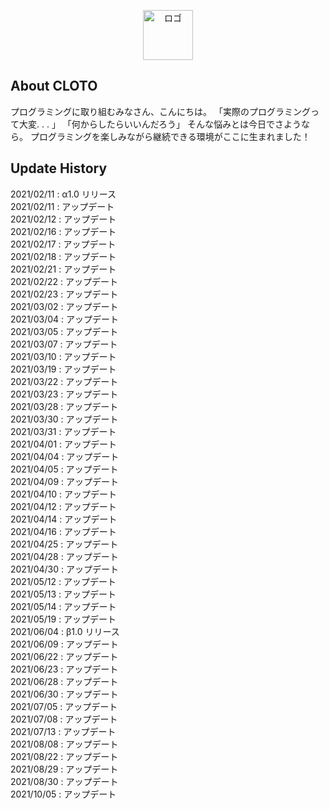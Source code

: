 <p align="center"><a href="https://cloto.jp"><img src="storage/app/public/system/header_logo.svg" alt="ロゴ" height="80px"></a></p>

## About CLOTO

プログラミングに取り組むみなさん、こんにちは。
「実際のプログラミングって大変. . . 」
「何からしたらいいんだろう」
そんな悩みとは今日でさようなら。
プログラミングを楽しみながら継続できる環境がここに生まれました！

## Update History

2021/02/11 : α1.0 リリース  
2021/02/11 : アップデート  
2021/02/12 : アップデート  
2021/02/16 : アップデート  
2021/02/17 : アップデート  
2021/02/18 : アップデート  
2021/02/21 : アップデート  
2021/02/22 : アップデート  
2021/02/23 : アップデート  
2021/03/02 : アップデート  
2021/03/04 : アップデート  
2021/03/05 : アップデート  
2021/03/07 : アップデート  
2021/03/10 : アップデート  
2021/03/19 : アップデート  
2021/03/22 : アップデート  
2021/03/23 : アップデート  
2021/03/28 : アップデート  
2021/03/30 : アップデート  
2021/03/31 : アップデート  
2021/04/01 : アップデート  
2021/04/04 : アップデート  
2021/04/05 : アップデート  
2021/04/09 : アップデート  
2021/04/10 : アップデート  
2021/04/12 : アップデート  
2021/04/14 : アップデート  
2021/04/16 : アップデート  
2021/04/25 : アップデート  
2021/04/28 : アップデート  
2021/04/30 : アップデート  
2021/05/12 : アップデート  
2021/05/13 : アップデート  
2021/05/14 : アップデート  
2021/05/19 : アップデート  
2021/06/04 : β1.0 リリース  
2021/06/09 : アップデート  
2021/06/22 : アップデート  
2021/06/23 : アップデート  
2021/06/28 : アップデート  
2021/06/30 : アップデート  
2021/07/05 : アップデート  
2021/07/08 : アップデート  
2021/07/13 : アップデート  
2021/08/08 : アップデート  
2021/08/22 : アップデート  
2021/08/29 : アップデート  
2021/08/30 : アップデート  
2021/10/05 : アップデート
